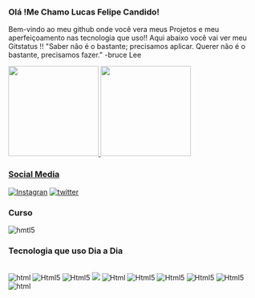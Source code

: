 
### Olá !Me Chamo Lucas Felipe Candido!
Bem-vindo ao meu github onde você vera meus Projetos e meu aperfeiçoamento nas tecnologia que uso!!
Aqui abaixo você vai ver meu Gitstatus !!
"Saber não é o bastante; precisamos aplicar.
Querer não é o bastante, precisamos fazer."
-bruce Lee



<div>
<a href="https://github.com/Luk3rF7">
 <img height="180em" src="https://github-readme-stats.vercel.app/api?username=Luk3rF7&show_icons=true&theme=dark&include_all_commits=true&count_private=true"/>
  <img height="180em" src="https://github-readme-stats.vercel.app/api/top-langs/?username=Luk3rF7&layout=compact&langs_count=16&theme=dark"/>
  
<div>
  
  ### Social Media

[![Instagran](https://img.shields.io/badge/Instagram-E4405F?style=for-the-badge&logo=instagram&logoColor=white)](https://www.instagram.com/lkas_f/)
 [![twitter](https://img.shields.io/badge/Twitter-1DA1F2?style=for-the-badge&logo=twitter&logoColor=white)](https://twitter.com/_LukazF)
 ### Curso 
<img aling= "center" alt="hmtl5" src="https://img.shields.io/badge/Udemy-EC5252?style=for-the-badge&logo=Udemy&logoColor=white">

 ### Tecnologia que uso Dia a Dia
 <div style="display: inline_block"><br/>
 <img aling="center" alt="html"src="https://img.shields.io/badge/AngularJS-E23237?style=for-the-badge&logo=angularjs&logoColor=white">
 <img aling="center"  alt="Html5" src="https://img.shields.io/badge/jQuery-0769AD?style=for-the-badge&logo=jquery&logoColor=white">
<img aling="center" alt="Html5"  src = "https://img.shields.io/badge/MySQL-00000F?style=for-the-badge&logo=mysql&logoColor=white">
<img aling="center" alt"html5" src= "https://img.shields.io/badge/React-20232A?style=for-the-badge&logo=react&logoColor=61DAFB">
<img aling="center"  alt="Html" src="https://img.shields.io/badge/Vue.js-35495E?style=for-the-badge&logo=vue.js&logoColor=4FC08D">
<img aling="center" alt="Html5" src="https://img.shields.io/badge/JavaScript-323330?style=for-the-badge&logo=javascript&logoColor=F7DF1E"/>
<img aling="center"  alt="Html5" src="https://img.shields.io/badge/HTML-239120?style=for-the-badge&logo=html5&logoColor=white">
<img aling="center"  alt="Html5" src="https://img.shields.io/badge/CSS-239120?&style=for-the-badge&logo=css3&logoColor=white">
<img aling="center"  alt="Html5" src="https://img.shields.io/badge/Node.js-43853D?style=for-the-badge&logo=node.js&logoColor=white">
<img aling= "center" alt="html"src="https://img.shields.io/badge/Bootstrap-563D7C?style=for-the-badge&logo=bootstrap&logoColor=white">
